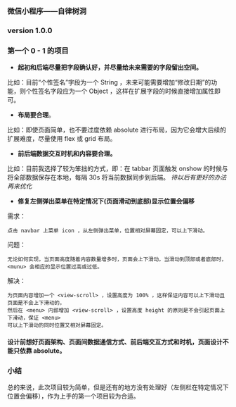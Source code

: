 ### 微信小程序——自律树洞

### version 1.0.0

### 第一个 0 - 1 的项目

- **起初和后端尽量把字段确认好，并尽量给未来需要的字段留出空间。**

比如：目前“个性签名”字段为一个 String ，未来可能需要增加“修改日期”的功能，则个性签名字段应为一个 Object ，这样在扩展字段的时候直接增加属性即可。

- **布局要合理**。

比如：即使页面简单，也不要过度依赖 absolute 进行布局，因为它会增大后续的扩展难度，尽量使用 flex 或 grid 布局。

- **前后端数据交互时机和内容要合理。**

比如：目前我选择了较为笨拙的方式，即：在 tabbar 页面触发 onshow 的时候与将全部数据保存在本地，每隔 30s 将当前数据同步到后端。
*待以后有更好的办法再来优化*

- **修复左侧弹出菜单在特定情况下(页面滑动到底部)显示位置会偏移**

需求：

```
点击 navbar 上菜单 icon ，从左侧弹出菜单，位置相对屏幕固定，可以上下滑动。
```

问题： 

    无论如何实现，当页面高度随着内容数量增多时，页面会上下滑动，当滑动到顶部或者底部时，
    <munu> 会相应的显示位置过高或过低。

解决：

    为页面内容增加一个 <view-scroll> ，设置高度为 100% ，这样保证内容可以上下滑动且页面是不会上下滑动的，
    然后在 <menu> 内部增加 <view-scroll> ，设置高度 height 的原则是不会引起页面上下滑动，保证 <menu> 
    可以上下滑动的同时位置又相对屏幕固定。

#### 设计前想好页面架构、页面间数据通信方式、前后端交互方式和时机，页面设计不能只依靠 absolute。

### 小结

总的来说，此次项目较为简单，但是还有的地方没有处理好（左侧栏在特定情况下位置会偏移），作为上手的第一个项目较为合适。
